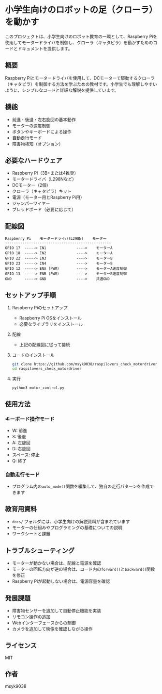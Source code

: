 # 小学生向けのロボットの足（クローラ）を動かす

このプロジェクトは、小学生向けのロボット教育の一環として、Raspberry Piを使用してモータードライバを制御し、クローラ（キャタピラ）を動かすためのコードとドキュメントを提供します。

## 概要

Raspberry Piとモータードライバを使用して、DCモーターで駆動するクローラ（キャタピラ）を制御する方法を学ぶための教材です。小学生でも理解しやすいように、シンプルなコードと詳細な解説を提供しています。

## 機能

- 前進・後退・左右旋回の基本動作
- モーターの速度制御
- ボタンやキーボードによる操作
- 自動走行モード
- 障害物検知（オプション）

## 必要なハードウェア

- Raspberry Pi（3B+または4推奨）
- モータードライバ（L298Nなど）
- DCモーター（2個）
- クローラ（キャタピラ）キット
- 電源（モーター用とRaspberry Pi用）
- ジャンパーワイヤー
- ブレッドボード（必要に応じて）

## 配線図

```
Raspberry Pi    モータードライバ(L298N)    モーター
-------------------------------------------------
GPIO 17  -----> IN1              ---->    モーターA
GPIO 18  -----> IN2              ---->    モーターA
GPIO 22  -----> IN3              ---->    モーターB
GPIO 23  -----> IN4              ---->    モーターB
GPIO 12  -----> ENA (PWM)        ---->    モーターA速度制御
GPIO 13  -----> ENB (PWM)        ---->    モーターB速度制御
GND      -----> GND              ---->    共通GND
```

## セットアップ手順

1. Raspberry Piのセットアップ
   - Raspberry Pi OSをインストール
   - 必要なライブラリをインストール

2. 配線
   - 上記の配線図に従って接続

3. コードのインストール
   ```bash
   git clone https://github.com/msyk9038/raspilovers_check_motordriver.git
   cd raspilovers_check_motordriver
   ```

4. 実行
   ```bash
   python3 motor_control.py
   ```

## 使用方法

### キーボード操作モード
- W: 前進
- S: 後退
- A: 左旋回
- D: 右旋回
- スペース: 停止
- Q: 終了

### 自動走行モード
- プログラム内の`auto_mode()`関数を編集して、独自の走行パターンを作成できます

## 教育用資料

- `docs/` フォルダには、小学生向けの解説資料が含まれています
- モーターの仕組みやプログラミングの基礎についての説明
- ワークシートと課題

## トラブルシューティング

- モーターが動かない場合は、配線と電源を確認
- モーターの回転方向が逆の場合は、コード内の`forward()`と`backward()`関数を修正
- Raspberry Piが起動しない場合は、電源容量を確認

## 発展課題

- 障害物センサーを追加して自動停止機能を実装
- リモコン操作の追加
- Webインターフェースからの制御
- カメラを追加して映像を確認しながら操作

## ライセンス

MIT

## 作者

msyk9038
